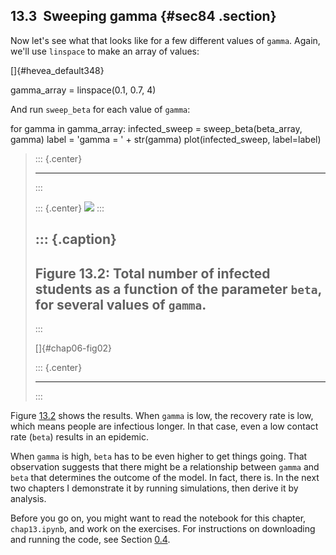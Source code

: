 ﻿13.3  Sweeping gamma {#sec84 .section}
--------------------

Now let's see what that looks like for a few different values of
`gamma`. Again, we'll use `linspace` to make an array of values:

[]{#hevea_default348}

gamma\_array = linspace(0.1, 0.7, 4)

And run `sweep_beta` for each value of `gamma`:

for gamma in gamma\_array: infected\_sweep = sweep\_beta(beta\_array,
gamma) label = 'gamma = ' + str(gamma) plot(infected\_sweep,
label=label)

> ::: {.center}
>
> ------------------------------------------------------------------------
> :::
>
> ::: {.center}
> ![](ModSimPy020.png)
> :::
>
> ::: {.caption}
>   ----------------------------------------------------------------------------------------------------------------------
>   Figure 13.2: Total number of infected students as a function of the parameter `beta`, for several values of `gamma`.
>   ----------------------------------------------------------------------------------------------------------------------
> :::
>
> []{#chap06-fig02}
>
> ::: {.center}
>
> ------------------------------------------------------------------------
> :::

Figure [13.2](#chap06-fig02) shows the results. When `gamma` is low, the
recovery rate is low, which means people are infectious longer. In that
case, even a low contact rate (`beta`) results in an epidemic.

When `gamma` is high, `beta` has to be even higher to get things going.
That observation suggests that there might be a relationship between
`gamma` and `beta` that determines the outcome of the model. In fact,
there is. In the next two chapters I demonstrate it by running
simulations, then derive it by analysis.

Before you go on, you might want to read the notebook for this chapter,
`chap13.ipynb`, and work on the exercises. For instructions on
downloading and running the code, see Section [0.4](#code).

